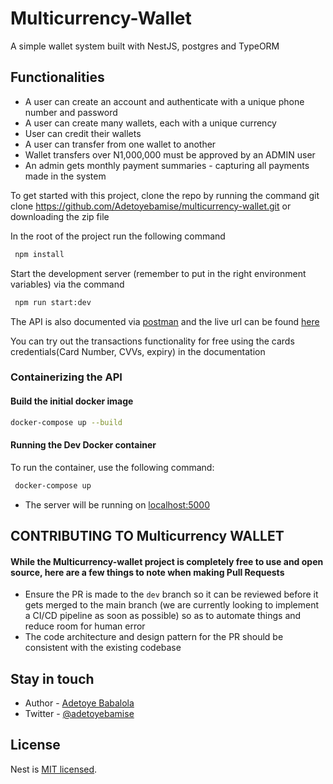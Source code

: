 # Multicurrency-Wallet
A simple wallet system built with NestJS, postgres and TypeORM

## Functionalities
- A user can create an account and authenticate with a unique phone number and password
- A user can create many wallets, each with a unique currency
- User can credit their wallets
- A user can transfer from one wallet to another
- Wallet transfers over N1,000,000 must be approved by an ADMIN user
- An admin gets monthly payment summaries - capturing all payments made in the system


To get started with this project, clone the repo by running the command git clone https://github.com/Adetoyebamise/multicurrency-wallet.git or downloading the zip file

In the root of the project run the following command

```bash
 npm install
```
Start the development server (remember to put in the right environment variables) via the command

```bash
 npm run start:dev
```

The API is also documented via [postman](https://documenter.getpostman.com/view/11690328/UVe9S9cc)  and the live url can be found [here](https://Multicurrency-api.herokuapp.com/api/v1)

You can try out the transactions functionality for free using the cards credentials(Card Number, CVVs, expiry) in the documentation


### Containerizing the API
#### Build the initial docker image
```bash
docker-compose up --build
```
#### Running the Dev Docker container

To run the container, use the following command:

```bash
 docker-compose up
```

 - The server will be running on [localhost:5000](http://0.0.0.0:5000)


## CONTRIBUTING TO Multicurrency WALLET
#### While the Multicurrency-wallet project is completely free to use and open source, here are a few things to note when making Pull Requests

- Ensure the PR is made to the ```dev``` branch so it can be reviewed before it gets merged to the main branch (we are currently looking to implement a CI/CD pipeline as soon as possible) so as to automate things and reduce room for human error
- The code architecture and design pattern for the PR should be consistent with the existing codebase

## Stay in touch

- Author - [Adetoye Babalola](https://www.linkedin.com/in/adetoye-babalola-355118167/)
- Twitter - [@adetoyebamise](https://twitter.com/Adetoyebamise)

## License

Nest is [MIT licensed](LICENSE).
